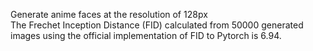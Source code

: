 Generate anime faces at the resolution of 128px <br>
The Frechet Inception Distance (FID) calculated from 50000 generated images using the official implementation of FID to Pytorch is 6.94.  
 
